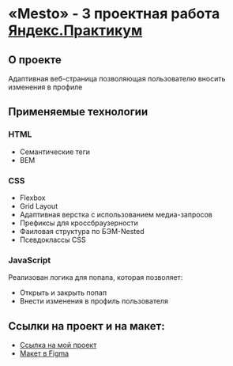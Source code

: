 # «Mesto» - 3 проектная работа [Яндекс.Практикум](https://practicum.yandex.ru/)


## О проекте
Адаптивная веб-страница позволяющая пользователю вносить изменения в профиле

## Применяемые технологии

### HTML 
* Семантические теги
* BEM

### CSS
* Flexbox
* Grid Layout
* Адаптивная верстка с использованием медиа-запросов
* Префиксы для кроссбраузерности 
* Фаиловая структура по БЭМ-Nested
* Псевдоклассы CSS

### JavaScript
Реализован логика для попапа, которая позволяет:
* Открыть и закрыть попап
* Внести изменения в профиль пользователя

## Ссылки на проект и на макет:
* [Ссылка на мой проект](https://shaidullberg.github.io/mesto/)
* [Макет в Figma](https://www.figma.com/file/2cn9N9jSkmxD84oJik7xL7/JavaScript.-Sprint-4?node-id=0%3A1)

